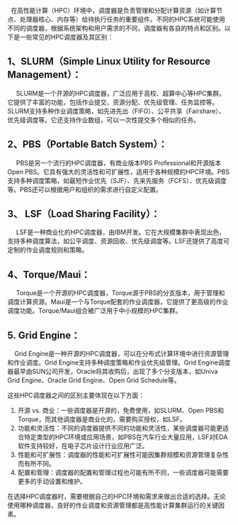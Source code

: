   在高性能计算（HPC）环境中，调度器是负责管理和分配计算资源（如计算节点、处理器核心、内存等）给待执行任务的重要组件。不同的HPC系统可能使用不同的调度器，根据系统架构和用户需求的不同，调度器有各自的特点和区别。以下是一些常见的HPC调度器及其区别：

## 1、SLURM（Simple Linux Utility for Resource Management）：

     SLURM是一个开源的HPC调度器，广泛应用于高校、超算中心等HPC集群。它提供了丰富的功能，包括作业提交、资源分配、优先级管理、任务监控等。SLURM支持多种作业调度策略，如先进先出（FIFO）、公平共享（Fairshare）、优先级调度等。它还支持作业数组，可以一次性提交多个相似的任务。


## 2、PBS（Portable Batch System）：

     PBS是另一个流行的HPC调度器，有商业版本PBS Professional和开源版本Open PBS。它具有强大的灵活性和可扩展性，适用于各种规模的HPC环境。PBS支持多种调度策略，如最短作业优先（SJF）、先来先服务（FCFS）、优先级调度等。PBS还可以根据用户和组织的需求进行自定义配置。

## 3、 LSF（Load Sharing Facility）：

     LSF是一种商业化的HPC调度器，由IBM开发。它在大规模集群中表现出色，支持多种调度算法，如公平调度、资源回收、优先级调度等。LSF还提供了高度可定制的作业调度规则和策略。

## 4、Torque/Maui：

     Torque是一个开源的HPC调度器，Torque源于PBS的分支版本，用于管理和调度计算资源。Maui是一个与Torque配套的作业调度器，它提供了更高级的作业调度功能。Torque/Maui组合被广泛用于中小规模的HPC集群。

## 5. Grid Engine：

    Grid Engine是一种开源的HPC调度器，可以在分布式计算环境中进行资源管理和作业调度。Grid Engine支持多种调度策略和作业优先级管理。Grid Engine调度器最早由SUN公司开发，Oracle将其收购后，出现了多个分支版本，如Univa Grid Engine、Oracle Grid Engine、Open Grid Schedule等。

这些HPC调度器之间的区别主要体现在以下方面：

1. 开源 vs. 商业：一些调度器是开源的，免费使用，如SLURM、Open PBS和Torque，而其他调度器是商业化的，需要购买授权，如LSF。
2. 功能和灵活性：不同的调度器提供不同的功能和灵活性，某些调度器可能更适合特定类型的HPC环境或应用场景，如PBS在汽车行业大量应用，LSF对EDA软件支持较好，在电子芯片设计行业应用广泛。
3. 性能和可扩展性：调度器的性能和可扩展性可能因集群规模和资源管理复杂性而有所不同。
4. 配置和管理：调度器的配置和管理过程也可能有所不同，一些调度器可能需要更多的手动设置和维护。

在选择HPC调度器时，需要根据自己的HPC环境和需求来做出合适的选择。无论使用哪种调度器，良好的作业调度和资源管理都是高性能计算集群运行的关键因素。




